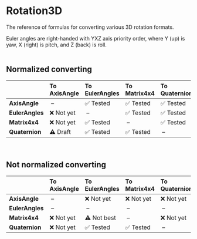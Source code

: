 ﻿# Rotation3D
The reference of formulas for converting various 3D rotation formats.

Euler angles are right-handed with YXZ axis priority order,
where Y (up) is yaw, X (right) is pitch, and Z (back) is roll.
<br><br>

## Normalized converting

| | To AxisAngle | To EulerAngles | To Matrix4x4 | To Quaternion |
| :-- | :-- | :-- | :-- | :-- |
| **AxisAngle** | &nbsp;– | ✅ Tested | ✅ Tested | ✅ Tested |
| **EulerAngles** | ❌ Not yet | &nbsp;– | ✅ Tested | ✅ Tested |
| **Matrix4x4** | ❌ Not yet | ✅ Tested | &nbsp;– | ✅ Tested |
| **Quaternion** | ⚠️ Draft | ✅ Tested | ✅ Tested | &nbsp;– |

<br>

## Not normalized converting

| | To AxisAngle | To EulerAngles | To Matrix4x4 | To Quaternion |
| :-- | :-- | :-- | :-- | :-- |
| **AxisAngle** | &nbsp;– | ❌ Not yet | ❌ Not yet | ❌ Not yet |
| **EulerAngles** | &nbsp;– | &nbsp;– | &nbsp;– | &nbsp;– |
| **Matrix4x4** | ❌ Not yet | ⚠️ Not best | &nbsp;– | ❌ Not yet |
| **Quaternion** | ❌ Not yet | ✅ Tested | ✅ Tested | &nbsp;– |
